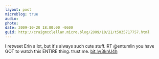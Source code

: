 ```yaml
---
layout: post
microblog: true
audio: 
photo: 
date: 2009-10-20 18:00:00 -0600
guid: http://craigmcclellan.micro.blog/2009/10/21/t5035717757.html
---
```

I retweet Erin a lot, but it's always such cute stuff. RT @entumlin you have GOT to watch this ENTIRE thing. trust me. [bit.ly/3knU4h](http://bit.ly/3knU4h)
